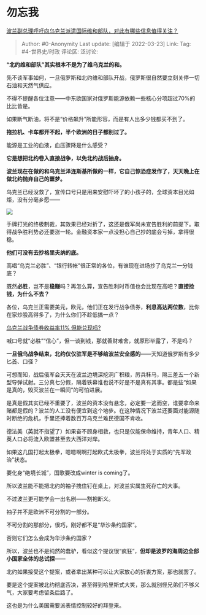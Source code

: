 # 勿忘我
[波兰副总理呼吁向乌克兰派遣国际维和部队，对此有哪些信息值得关注？](https://www.zhihu.com/question/522209320/answer/2403152620)

> Author: #0-Anonymity
> Last update: [编辑于 2022-03-23]
> Link:
> Tag: #4-世界史/时政
> 评论区:
> 泛讨论:

**“北约维和部队”其实根本不是为了维乌克兰的和。**

先不谈军事如何，一旦俄罗斯和北约维和部队开战，俄罗斯很自然要立刻关停一切石油和天然气供应。

不得不提醒各位注意——中东欧国家对俄罗斯能源依赖一些核心分项超过70%的比比皆是。

如果断气断油，将不是“价格飙升”所能形容，而是有人出多少钱都买不到了。

**拖拉机、卡车都开不起，半个欧洲的日子都别过了。**

能源是工业的血液，血压骤降是什么感受？

**它是想把北约卷入直接战争，以免北约战后抽身。**

**波兰现在在做的和乌克兰泽连斯基所做的一样，它自己惊恐症发作了，天天晚上在做北约抛弃自己的噩梦。**

乌克兰已经没救了，宣传口号只是用来安慰吓坏了的小孩子的，全球资本目光如炬，没有分毫乡愿——

![](https://pic3.zhimg.com/50/v2-12d64c99e06a3e8c1dd1056eba32aabe_720w.jpg?source=1940ef5c)

手牌打光的终极制裁，其效果已经对折了，这还是俄军尚未宣告胜利的前提下。取得战争胜利势必还要涨一轮。金融资本家一点没担心自己抄的底会亏掉，拿得很稳。

**他们可没有去抄格里夫纳的底。**

高唱“乌克兰必胜”、“银行转帐”很正常的各位，有谁现在进场抄了乌克兰一分钱底？

既然**必胜**，岂不是**稳赚**吗？再怎么算，宣告胜利时币值也会比现在高吧？**直接捡钱，为什么不去？**

各位，乌克兰正需要美元，欧元，他们正在发行战争债券，**利息高达两位数**，比你在家炒股高得多了，为什么你们不趁低搞一点？

[乌克兰战争债券收益率11% 但能兑现吗?](https://link.zhihu.com/?target=https%3A//www.enanyang.my/%25E5%259B%25BD%25E9%2599%2585%25E8%25B4%25A2%25E7%25BB%258F/%25E4%25B9%258C%25E5%2585%258B%25E5%2585%25B0%25E6%2588%2598%25E4%25BA%2589%25E5%2580%25BA%25E5%2588%25B8%25E6%2594%25B6%25E7%259B%258A%25E7%258E%258711-%25E4%25BD%2586%25E8%2583%25BD%25E5%2585%2591%25E7%258E%25B0%25E5%2590%2597)

喊口号就“必胜”“信心”，但一谈到钱，那就善财难舍，就原形毕露了，不是吗？

**一旦俄乌战争结束，北约仅仅驻军是不够给波兰安全感的**——天知道俄罗斯有多少匕首、口径？

可想而知，战后俄军会天天在波兰边境深挖洞广积粮，厉兵秣马，隔三差五一个新型导弹试射。三分真七分假，隔着铁幕谁也说不好是不是真有其事。都是些“如果是真的，毁灭波兰在一瞬间”的可怕进展。

是真是假其实已经不重要了，波兰的资本没有悬念，必定要一逃而空，谁要拿命来赌都是假的？波兰的人工没有便宜到这个地步。在这种情况下波兰还要面对能源随时断绝的危机，手里还捧着数百万乌克兰难民德国不肯收。

德法美（英就不指望了）如果奋不顾身相救，也只是仅能保命维持，青年人口、精英人口必将流入欧盟甚至去大西洋对岸。

如果这几国打起太极拳，嗯嗯啊啊打起欧式太极拳，波兰将处于实质的“先军政治”状态。

要化身“绝境长城”，国歌要改成winter is coming了。

所以波兰能不能把北约的袖子拽住钉在桌上，对波兰实属生死存亡的大事。

不过波兰更可能学会一出名剧——割袍断义。

袖子并不是欧洲不可分割的一部分。

不可分割的那部分，很巧，刚好都不是“华沙条约国家”。

否则它们怎么会成为华沙条约国家？

所以，波兰也不是纯然的蠢驴，看似这个提议很“疯狂”，**但却是波罗的海周边全部小国家全体的总试探**——

北约如果接受这个提案，或者拿出某种可以让大家放心的折衷方案，那也就罢了。

要是这个提案被北约彻底否决，甚至得到哈里斯式大笑，那么就别怪兄弟们不够义气，大家要考虑留条后路了。

这也是为什么美国需要派表情控制较好的拜登来。
